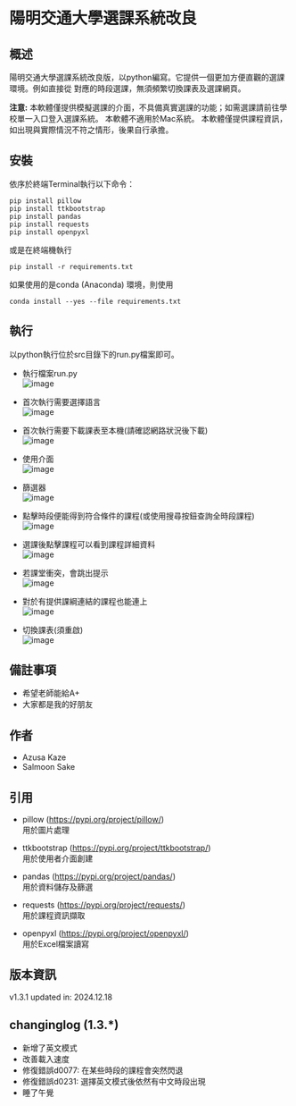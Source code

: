 
# 陽明交通大學選課系統改良

## 概述
陽明交通大學選課系統改良版，以python編寫。它提供一個更加方便直觀的選課環境。例如直接從
對應的時段選課，無須頻繁切換課表及選課網頁。

**注意:**
本軟體僅提供模擬選課的介面，不具備真實選課的功能；如需選課請前往學校單一入口登入選課系統。
本軟體不適用於Mac系統。
本軟體僅提供課程資訊，如出現與實際情況不符之情形，後果自行承擔。

## 安裝
依序於終端Terminal執行以下命令：
```
pip install pillow
pip install ttkbootstrap
pip install pandas
pip install requests
pip install openpyxl
```
或是在終端機執行
```
pip install -r requirements.txt
```

如果使用的是conda (Anaconda) 環境，則使用
```
conda install --yes --file requirements.txt
```
## 執行
以python執行位於src目錄下的run.py檔案即可。

- 執行檔案run.py  
![image](https://github.com/SalmoonSake2/Project---Course-Adding-Tool/blob/main/docs/show_case1.png)

- 首次執行需要選擇語言  
![image](https://github.com/SalmoonSake2/Project---Course-Adding-Tool/blob/main/docs/show_case2.png)

- 首次執行需要下載課表至本機(請確認網路狀況後下載)  
![image](https://github.com/SalmoonSake2/Project---Course-Adding-Tool/blob/main/docs/show_case3.png)

- 使用介面  
![image](https://github.com/SalmoonSake2/Project---Course-Adding-Tool/blob/main/docs/show_case4.png)

- 篩選器  
![image](https://github.com/SalmoonSake2/Project---Course-Adding-Tool/blob/main/docs/show_case5.png)

- 點擊時段便能得到符合條件的課程(或使用搜尋按鈕查詢全時段課程)  
![image](https://github.com/SalmoonSake2/Project---Course-Adding-Tool/blob/main/docs/show_case6.png)

- 選課後點擊課程可以看到課程詳細資料  
![image](https://github.com/SalmoonSake2/Project---Course-Adding-Tool/blob/main/docs/show_case7.png)

- 若課堂衝突，會跳出提示  
![image](https://github.com/SalmoonSake2/Project---Course-Adding-Tool/blob/main/docs/show_case8.png)

- 對於有提供課綱連結的課程也能連上  
![image](https://github.com/SalmoonSake2/Project---Course-Adding-Tool/blob/main/docs/show_case9.png)

- 切換課表(須重啟)  
![image](https://github.com/SalmoonSake2/Project---Course-Adding-Tool/blob/main/docs/show_case10.png)

## 備註事項
- 希望老師能給A+
- 大家都是我的好朋友

## 作者
- Azusa Kaze
- Salmoon Sake

## 引用
- pillow (https://pypi.org/project/pillow/)  
  用於圖片處理
  
- ttkbootstrap (https://pypi.org/project/ttkbootstrap/)  
  用於使用者介面創建
  
- pandas (https://pypi.org/project/pandas/)  
  用於資料儲存及篩選
  
- requests (https://pypi.org/project/requests/)  
  用於課程資訊擷取
  
- openpyxl (https://pypi.org/project/openpyxl/)  
  用於Excel檔案讀寫

## 版本資訊
v1.3.1 updated in: 2024.12.18

## changinglog (1.3.*)
- 新增了英文模式
- 改善載入速度
- 修復錯誤d0077: 在某些時段的課程會突然閃退
- 修復錯誤d0231: 選擇英文模式後依然有中文時段出現
- 睡了午覺

